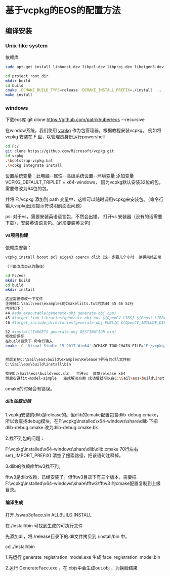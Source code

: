 
# 基于vcpkg的EOS的配置方法









## 编译安装

### Unix-like system

依赖库

```bash
sudo apt-get install libboost-dev libpcl-dev libproj-dev libeigen3-dev libopenblas-dev libglm-dev libopencv-dev
```

```bash
cd project_root_dir
mkdir build
cd build
cmake -DCMAKE_BUILD_TYPE=release -DCMAKE_INSTALL_PREFIX=./install  ..
make install
```

### windows


下载eos库
git clone https://github.com/patrikhuber/eos --recursive

在window系统，我们使用 [vcpkg](https://github.com/Microsoft/vcpkg.git)  作为包管理器。根据教程安装vcpkg。 例如将vcpkg 安装在 F 盘，以管理员身份运行powershell

```bash
cd F:/
git clone https://github.com/Microsoft/vcpkg.git
cd vcpkg
.\bootstrap-vcpkg.bat
.\vcpkg integrate install
```

设置系统变量：此电脑--属性--高级系统设置--环境变量 添加变量 VCPKG_DEFAULT_TRIPLET = x64-windows， 因为vcpkg默认安装32位的包，需要修改为64位的包。

并将 F:/vcpkg 添加到 path 变量中，这样可以随时调用vcpkg来安装包。（命令行输入vcpkg出现提示符说明前面没问题）

ps: 对于vs，需要安装英语语言包，不然会出错。 打开vs 安装器（没有的话需要下载），安装英语语言包。(必须要装英文包)

#### vs项目构建

依赖库安装：

```bash
vcpkg install boost pcl eigen3 opencv dlib（这一步要几个小时  确保网络正常  然后其中有一个包可能要在翻墙的情况下才能下下来 有条件就全程挂梯子下）

（下面改成自己的路径）

cd F:/eos
mkdir build
cd build
mkdir install

这里需要修改一下文件
注释掉C:\Sail\eos\examples的Cmakelists.txt的第44 45 46 52行
内容如下：
44 #add_executable(generate-obj generate-obj.cpp)
45 #target_link_libraries(generate-obj eos ${OpenCV_LIBS} ${Boost_LIBRARIES})
46 #target_include_directories(generate-obj PUBLIC ${OpenCV_INCLUDE_DIRS} ${Boost_INCLUDE_DIRS})

52 #install(TARGETS generate-obj DESTINATION bin)
修改后保存
在build目录下 命令行输入
cmake -G 'Visual Studio 15 2017 Win64'-DCMAKE_TOOLCHAIN_FILE='F:/vcpkg/scripts/buildsystems/vcpkg.cmake'  -DCMAKE_BUILD_TYPE=release -DCMAKE_INSTALL_PREFIX=./install  ..


然后复制C:\Sail\eos\build\examples\Release下所有的dll文件到
C:\Sail\eos\build\install\bin

找到C:\Sail\eos\build\eso.sln   打开vs  改成release x64
然后右键fit-model-simple   生成解决方案 成功后就可以在C:\Sail\eos\build\install\bin 找到exe文件

```

cmake的时候会有错误。

#####  dlib加载出错

1.vcpkg安装的dlib是release的。但dlib的cmake配置包含dlib-debug.cmake，所以会查找debug模块，在F:\vcpkg\installed\x64-windows\share\dlib 下把dlib-debug.cmake 改为dlib-debug.cmake.bk

2.找不到包的问题：

F:\vcpkg\installed\x64-windows\share\dlib\dlib.cmake 70行左右 set(_IMPORT_PREFIX) 清空了搜索路径，把该语句注释掉。

3.dlib的依赖库fftw3找不到。

fftw3是dlib依赖，已经安装了。但fftw3目录下有三个版本，需要把F:\vcpkg\installed\x64-windows\share\fftw3\fftw3 的cmake配置复制到上级目录。

####  编译生成

打开./swap3dface.sln  ALLBUILD INSTALL

在./install/bin 可找到生成的可执行文件 

先添加dll，将./release目录下的.dll文件拷贝到./install/bin 中。

cd ./install/bin

1.先运行 generate_registration_model.exe 生成 face_registration_model.bin

2.运行 GenerateFace.exe ，在  objs中会生成out.obj ，为换脸结果

